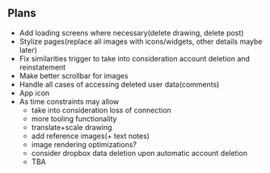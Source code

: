 ## Plans
- Add loading screens where necessary(delete drawing, delete post)
- Stylize pages(replace all images with icons/widgets, other details maybe later)
- Fix similarities trigger to take into consideration account deletion and reinstatement
- Make better scrollbar for images
- Handle all cases of accessing deleted user data(comments)
- App icon
- As time constraints may allow
    - take into consideration loss of connection
    - more tooling functionality
    - translate+scale drawing
    - add reference images(+ text notes)
    - image rendering optimizations?
    - consider dropbox data deletion upon automatic account deletion
    - TBA